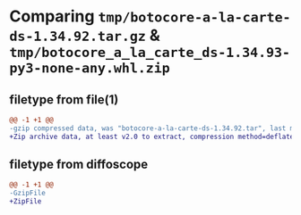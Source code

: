 # Comparing `tmp/botocore-a-la-carte-ds-1.34.92.tar.gz` & `tmp/botocore_a_la_carte_ds-1.34.93-py3-none-any.whl.zip`

## filetype from file(1)

```diff
@@ -1 +1 @@
-gzip compressed data, was "botocore-a-la-carte-ds-1.34.92.tar", last modified: Fri Apr 26 01:01:33 2024, max compression
+Zip archive data, at least v2.0 to extract, compression method=deflate
```

## filetype from diffoscope

```diff
@@ -1 +1 @@
-GzipFile
+ZipFile
```

